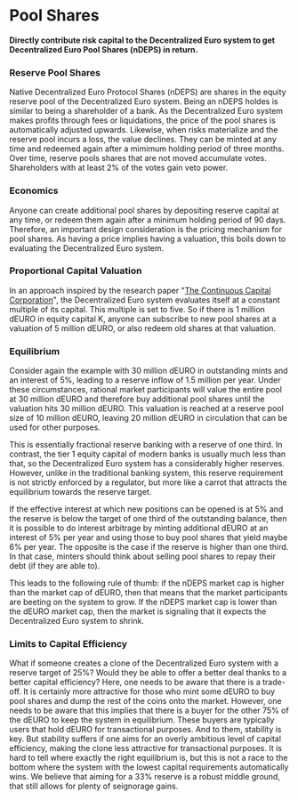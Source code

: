 # Pool Shares

**Directly contribute risk capital to the Decentralized Euro system to get Decentralized Euro
  Pool Shares (nDEPS) in return.**

### Reserve Pool Shares

Native Decentralized Euro Protocol Shares (nDEPS) are shares in the equity reserve pool of the Decentralized Euro system. Being an nDEPS holdes is similar to being a shareholder of a bank. As the Decentralized Euro system makes profits through fees or liquidations, the price of the pool shares is automatically adjusted upwards. Likewise, when risks materialize and the reserve pool incurs a loss, the value declines. They can be minted at any time and redeemed again after a mimimum holding period of three months. Over time, reserve pools shares that are not moved accumulate votes. Shareholders with at least 2% of the votes gain veto power.

### Economics

Anyone can create additional pool shares by depositing reserve capital at any time, or redeem them again after a minimum holding period of 90 days. Therefore, an important design consideration is the pricing mechanism for pool shares. As having a price implies having a valuation, this boils down to evaluating the Decentralized Euro system.

### Proportional Capital Valuation

In an approach inspired by the research paper "[The Continuous Capital Corporation](https://papers.ssrn.com/sol3/papers.cfm?abstract\_id=4189472)", the Decentralized Euro system evaluates itself at a constant multiple of its capital. This multiple is set to five. So if there is 1 million dEURO in equity capital K, anyone can subscribe to new pool shares at a valuation of 5 million dEURO, or also redeem old shares at that valuation. 

### Equilibrium

Consider again the example with 30 million dEURO in outstanding mints and an interest of 5%, leading to a reserve inflow of 1.5 million per year. Under these circumstances, rational market participants will value the entire pool at 30 million dEURO and therefore buy additional pool shares until the valuation hits 30 million dEURO. This valuation is reached at a reserve pool size of 10 million dEURO, leaving 20 million dEURO in circulation that can be used for other purposes.

This is essentially fractional reserve banking with a reserve of one third. In contrast, the tier 1 equity capital of modern banks is usually much less than that, so the Decentralized Euro system has a considerably higher reserves. However, unlike in the traditional banking system, this reserve requirement is not strictly enforced by a regulator, but more like a carrot that attracts the equilibrium towards the reserve target.

If the effective interest at which new positions can be opened is at 5% and the reserve is below the target of one third of the outstanding balance, then it is possible to do interest arbitrage by minting additional dEURO at an interest of 5% per year and using those to buy pool shares that yield maybe 6% per year. The opposite is the case if the reserve is higher than one third. In that case, minters should think about selling pool shares to repay their debt (if they are able to).

This leads to the following rule of thumb: if the nDEPS market cap is higher than the market cap of dEURO, then that means that the market participants are beeting on the system to grow. If the nDEPS market cap is lower than the dEURO market cap, then the market is signaling that it expects the Decentralized Euro system to shrink.

### Limits to Capital Efficiency

What if someone creates a clone of the Decentralized Euro system with a reserve target of 25%? Would they be able to offer a better deal thanks to a better capital efficiency? Here, one needs to be aware that there is a trade-off. It is certainly more attractive for those who mint some dEURO to buy pool shares and dump the rest of the coins onto the market. However, one needs to be aware that this implies that there is a buyer for the other 75% of the dEURO to keep the system in equilibrium. These buyers are typically users that hold dEURO for transactional purposes. And to them, stability is key. But stability suffers if one aims for an overly ambitious level of capital efficiency, making the clone less attractive for transactional purposes. It is hard to tell where exactly the right equilibrium is, but this is not a race to the bottom where the system with the lowest capital requirements automatically wins. We believe that aiming for a 33% reserve is a robust middle ground, that still allows for plenty of seignorage gains.
